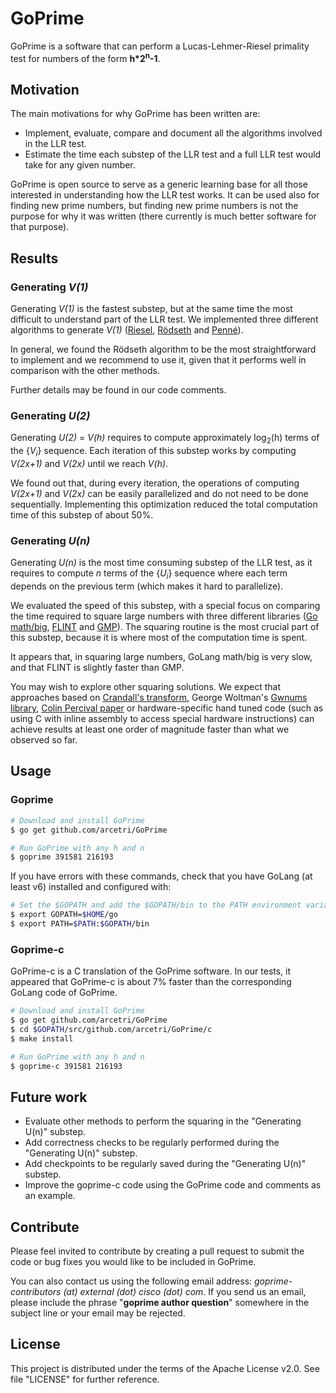 # GoPrime

GoPrime is a software that can perform a Lucas-Lehmer-Riesel primality test for numbers of the form 
__h*2<sup>n</sup>-1__.

## Motivation

The main motivations for why GoPrime has been written are:

- Implement, evaluate, compare and document all the algorithms involved in the LLR test.
- Estimate the time each substep of the LLR test and a full LLR test would take for any given number.

GoPrime is open source to serve as a generic learning base for all those interested in understanding how the LLR test 
works. It can be used also for finding new prime numbers, but finding new prime numbers is not the purpose for 
why it was written (there currently is much better software for that purpose).

## Results

### Generating _V(1)_

Generating _V(1)_ is the fastest substep, but at the same time the most difficult to understand part of the LLR test.
We implemented three different algorithms to generate _V(1)_ ([Riesel][riesel], [Rödseth][rodseth] and [Penné][penne]).

In general, we found the Rödseth algorithm to be the most straightforward to implement and we recommend to use it, 
given that it performs well in comparison with the other methods.

Further details may be found in our code comments. 

### Generating _U(2)_

Generating _U(2)_ = _V(h)_ requires to compute approximately log<sub>2</sub>(h) terms of the {_V<sub>i<sub>_} sequence.
Each iteration of this substep works by computing _V(2x+1)_ and _V(2x)_ until we reach _V(h)_.

We found out that, during every iteration, the operations of computing _V(2x+1)_ and _V(2x)_ can be easily 
parallelized and do not need to be done sequentially. Implementing this optimization reduced the total
computation time of this substep of about 50%.

### Generating _U(n)_

Generating _U(n)_ is the most time consuming substep of the LLR test, as it requires to compute _n_ terms of the 
{_U<sub>i<sub>_} sequence where each term depends on the previous term (which makes it hard to parallelize). 

We evaluated the speed of this substep, with a special focus on comparing the time required to square large 
numbers with three different libraries ([Go math/big][big], [FLINT][flint] and [GMP][gmp]). The squaring routine is the 
most crucial part of this substep, because it is where most of the computation time is spent.

It appears that, in squaring large numbers, GoLang math/big is very slow, and that FLINT is slightly faster than GMP.

You may wish to explore other squaring solutions. We expect that approaches based on [Crandall's transform][crandall], 
George Woltman's [Gwnums library][gwnums], [Colin Percival paper][percival] or hardware-specific hand tuned code 
(such as using C with inline assembly to access special hardware instructions) can achieve results at least one 
order of magnitude faster than what we observed so far.

## Usage

### Goprime

```sh
# Download and install GoPrime
$ go get github.com/arcetri/GoPrime

# Run GoPrime with any h and n
$ goprime 391581 216193
```

If you have errors with these commands, check that you have GoLang (at least v6) installed and configured with:
    
```sh
# Set the $GOPATH and add the $GOPATH/bin to the PATH environment variable if not already done.
$ export GOPATH=$HOME/go
$ export PATH=$PATH:$GOPATH/bin
```

### Goprime-c

GoPrime-c is a C translation of the GoPrime software. In our tests, it appeared that GoPrime-c is about 7% faster 
than the corresponding GoLang code of GoPrime. 

```sh
# Download and install GoPrime
$ go get github.com/arcetri/GoPrime
$ cd $GOPATH/src/github.com/arcetri/GoPrime/c
$ make install

# Run GoPrime with any h and n
$ goprime-c 391581 216193
```

## Future work
- Evaluate other methods to perform the squaring in the "Generating U(n)" substep.
- Add correctness checks to be regularly performed during the "Generating U(n)" substep.
- Add checkpoints to be regularly saved during the "Generating U(n)" substep.
- Improve the goprime-c code using the GoPrime code and comments as an example.

## Contribute

Please feel invited to contribute by creating a pull request to submit the code or bug fixes you would like to be 
included in GoPrime.

You can also contact us using the following email address: *goprime-contributors (at) external (dot) cisco (dot) com*.
If you send us an email, please include the phrase "__goprime author question__" somewhere in the subject line or 
your email may be rejected.

## License

This project is distributed under the terms of the Apache License v2.0. See file "LICENSE" for further reference.

[rodseth]: <http://folk.uib.no/nmaoy/papers/luc.pdf>
[riesel]: <http://www.ams.org/journals/mcom/1969-23-108/S0025-5718-1969-0262163-1/S0025-5718-1969-0262163-1.pdf>
[penne]: <http://jpenne.free.fr/index2.html>
[flint]: <http://www.flintlib.org/>
[gmp]: <https://gmplib.org>
[big]: <https://golang.org/pkg/math/big/>
[gwnums]: <https://www.mersenne.org/download/>
[crandall]: <http://www.ams.org/journals/mcom/1994-62-205/S0025-5718-1994-1185244-1/S0025-5718-1994-1185244-1.pdf>
[percival]: <http://www.daemonology.net/papers/fft.pdf>